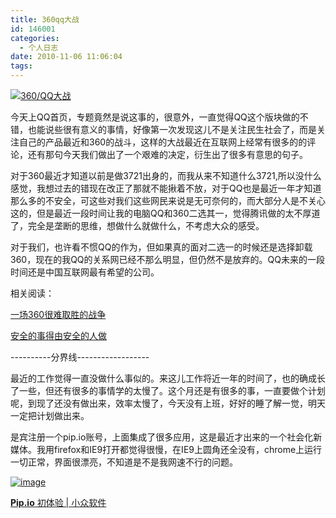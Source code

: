 ```yaml
---
title: 360qq大战
id: 146001
categories:
  - 个人日志
date: 2010-11-06 11:06:04
tags:
---
```


[![360/QQ大战](http://seoskys.appspot.com/media/agdzZW9za3lzcg0LEgVNZWRpYRiB5QgM "360/QQ")](http://seoskys.appspot.com/media/agdzZW9za3lzcg0LEgVNZWRpYRix1QgM) 

今天上QQ首页，专题竟然是说这事的，很意外，一直觉得QQ这个版块做的不错，也能说些很有意义的事情，好像第一次发现这儿不是关注民生社会了，而是关注自己的产品最近和360的战斗，这样的大战最近在互联网上经常有很多的的评论，还有那句今天我们做出了一个艰难的决定，衍生出了很多有意思的句子。

对于360最近才知道以前是做3721出身的，而我从来不知道什么3721,所以没什么感觉，我想过去的错现在改正了那就不能揪着不放，对于QQ也是最近一年才知道那么多的不安全，可这些对我们这些网民来说是无可奈何的，而大部分人是不关心这的，但是最近一段时间让我的电脑QQ和360二选其一，觉得腾讯做的太不厚道了，完全是垄断的思维，想做什么就做什么，不考虑大众的感受。

对于我们，也许看不惯QQ的作为，但如果真的面对二选一的时候还是选择卸载360，现在的我QQ的关系网已经不那么明显，但仍然不是放弃的。QQ未来的一段时间还是中国互联网最有希望的公司。

相关阅读：

[一场360很难取胜的战争](http://www.williamlong.info/archives/2391.html)

[安全的事得由安全的人做](http://www.chinamyhosting.com/seoblog/2010/11/06/360-vs-qq/)

----------分界线------------------

最近的工作觉得一直没做什么事似的。来这儿工作将近一年的时间了，也的确成长了一些，但还有很多的事情学的太慢了。这个月还是有很多的事，一直要做个计划呢，到现了还没有做出来，效率太慢了，今天没有上班，好好的睡了解一觉，明天一定把计划做出来。

是宾注册一个pip.io账号，上面集成了很多应用，这是最近才出来的一个社会化新媒体。我用firefox和IE9打开都觉得很慢，在IE9上圆角还全没有，chrome上运行一切正常，界面很漂亮，不知道是不是我网速不行的问题。

[![image](http://seoskys.appspot.com/media/agdzZW9za3lzcg0LEgVNZWRpYRipqwkM "image")](http://seoskys.appspot.com/media/agdzZW9za3lzcg0LEgVNZWRpYRjZmwkM) 

[**Pip.io** 初体验 | 小众软件](http://www.appinn.com/pip-io/)